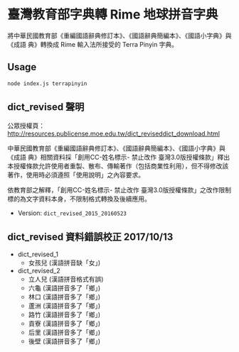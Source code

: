 # 臺灣教育部字典轉 Rime 地球拼音字典

將中華民國教育部《重編國語辭典修訂本》、《國語辭典簡編本》、《國語小字典》與《成語 典》轉換成 Rime 輸入法所接受的 Terra Pinyin 字典。

## Usage

```
node index.js terrapinyin
```

## dict_revised 聲明

公眾授權頁：<http://resources.publicense.moe.edu.tw/dict_reviseddict_download.html>

中華民國教育部《重編國語辭典修訂本》、《國語辭典簡編本》、《國語小字典》與《成語 典》相關資料採「創用CC-姓名標示- 禁止改作 臺灣3.0版授權條款」釋出 本授權條款允許使用者重製、散布、傳輸著作（包括商業性利用），但不得修改該著作，使用時必須遵照「使用說明」之內容要求。

依教育部之解釋，「創用CC-姓名標示- 禁止改作 臺灣3.0版授權條款」之改作限制標的為文字資料本身，不限制格式轉換及後續應用。

* Version: `dict_revised_2015_20160523`

## dict_revised 資料錯誤校正 2017/10/13

* dict_revised_1
  - 女孩兒 (漢語拼音缺「女」)
* dict_revised_2
  - 立人兒 (漢語拼音格式有誤)
  - 六龜 (漢語拼音多了「鄉」)
  - 林口 (漢語拼音多了「鄉」)
  - 蘆洲 (漢語拼音多了「鄉」)
  - 路竹 (漢語拼音多了「鄉」)
  - 貢寮 (漢語拼音多了「鄉」)
  - 后里 (漢語拼音多了「鄉」)
  - 後壁 (漢語拼音多了「鄉」)
